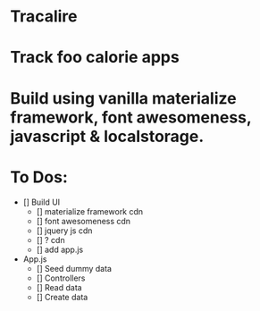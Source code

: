 # Tracalire
# Track foo calorie apps
# Build using vanilla materialize framework, font awesomeness, javascript & localstorage.

# To Dos:
  * [] Build UI
    * [] materialize framework cdn
    * [] font awesomeness cdn
    * [] jquery js cdn
    * [] ? cdn
    * [] add app.js
  * App.js
    * [] Seed dummy data
    * [] Controllers
    * [] Read data
    * [] Create data

